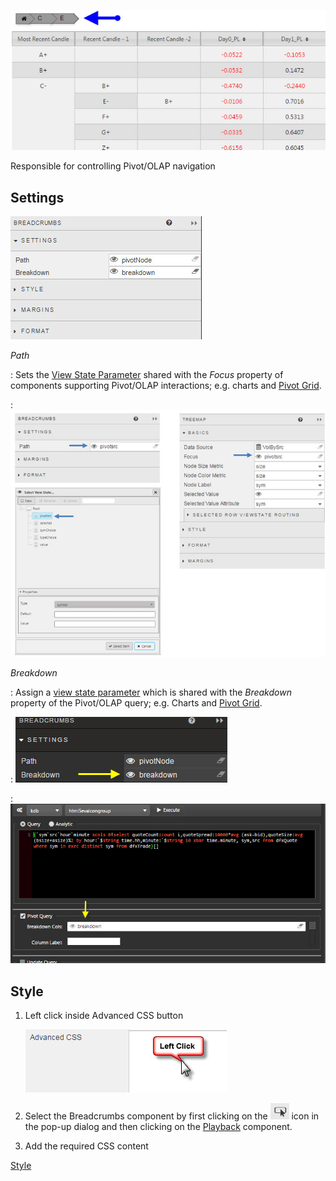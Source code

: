 ![Screenshot](img/breadcrumbhtmllight.jpg)

Responsible for controlling Pivot/OLAP navigation

## Settings

![Screenshot](img/breadcrumbsmenu.jpg)

_Path_

: Sets the [View State Parameter](introduction#view-state-parameters) shared with the _Focus_ property of components supporting Pivot/OLAP interactions; e.g. charts and [Pivot Grid](pivotgrid).

: ![Screenshot](img/breadcrumbsetuphtmllight.jpg)


_Breakdown_

: Assign a [view state parameter](introduction#view-state-parameters) which is shared with the *Breakdown* property of the Pivot/OLAP query; e.g. Charts and [Pivot Grid](pivotgrid).

: ![Screenshot](img/breadcrumbsbreakdownlight.jpg)

: ![Screenshot](img/pivotquerybreadcrumb.jpg)


## Style

1. Left click inside Advanced CSS button

    ![Screenshot](img/leftclickcss.jpg)

2. Select the Breadcrumbs component by first clicking on the ![Screenshot](img/cssselecticon.jpg) icon in the pop-up dialog and then clicking on the [Playback](playback) component. 

3. Add the required CSS content


<i class="fa fa-hand-o-right"></i> [Style](style)
